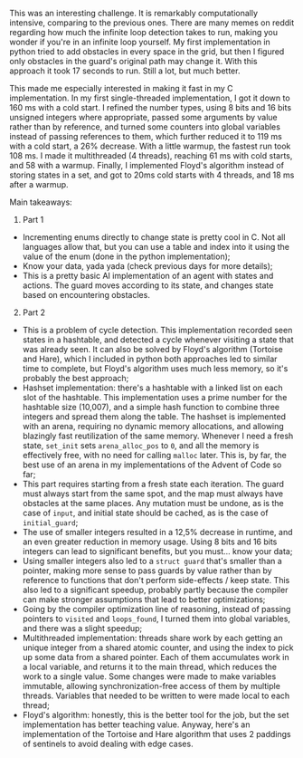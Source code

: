 This was an interesting challenge. It is remarkably computationally intensive, comparing to the previous ones. There are many memes on reddit regarding how much the infinite loop detection takes to run, making you wonder if you're in an infinite loop yourself. My first implementation in python tried to add obstacles in every space in the grid, but then I figured only obstacles in the guard's original path may change it. With this approach it took 17 seconds to run. Still a lot, but much better.

This made me especially interested in making it fast in my C implementation. In my first single-threaded implementation, I got it down to 160 ms with a cold start. I refined the number types, using 8 bits and 16 bits unsigned integers where appropriate, passed some arguments by value rather than by reference, and turned some counters into global variables instead of passing references to them, which further reduced it to 119 ms with a cold start, a 26% decrease. With a little warmup, the fastest run took 108 ms. I made it multithreaded (4 threads), reaching 61 ms with cold starts, and 58 with a warmup. Finally, I implemented Floyd's algorithm instead of storing states in a set, and got to 20ms cold starts with 4 threads, and 18 ms after a warmup.

Main takeaways:
1. Part 1
- Incrementing enums directly to change state is pretty cool in C. Not all languages allow that, but you can use a table and index into it using the value of the enum (done in the python implementation);
- Know your data, yada yada (check previous days for more details);
- This is a pretty basic AI implementation of an agent with states and actions. The guard moves according to its state, and changes state based on encountering obstacles.
2. Part 2
- This is a problem of cycle detection. This implementation recorded seen states in a hashtable, and detected a cycle whenever visiting a state that was already seen. It can also be solved by Floyd's algorithm (Tortoise and Hare), which I included in python both approaches led to similar time to complete, but Floyd's algorithm uses much less memory, so it's probably the best approach;
- Hashset implementation: there's a hashtable with a linked list on each slot of the hashtable. This implementation uses a prime number for the hashtable size (10,007), and a simple hash function to combine three integers and spread them along the table. The hashset is implemented with an arena, requiring no dynamic memory allocations, and allowing blazingly fast reutilization of the same memory. Whenever I need a fresh state, `set_init` sets `arena_alloc_pos` to `0`, and all the memory is effectively free, with no need for calling `malloc` later. This is, by far, the best use of an arena in my implementations of the Advent of Code so far;
- This part requires starting from a fresh state each iteration. The guard must always start from the same spot, and the map must always have obstacles at the same places. Any mutation must be undone, as is the case of `input`, and initial state should be cached, as is the case of `initial_guard`;
- The use of smaller integers resulted in a 12,5% decrease in runtime, and an even greater reduction in memory usage. Using 8 bits and 16 bits integers can lead to significant benefits, but you must... know your data;
- Using smaller integers also led to a `struct guard` that's smaller than a pointer, making more sense to pass guards by value rather than by reference to functions that don't perform side-effects / keep state. This also led to a significant speedup, probably partly because the compiler can make stronger assumptions that lead to better optimizations;
- Going by the compiler optimization line of reasoning, instead of passing pointers to `visited` and `loops_found`, I turned them into global variables, and there was a slight speedup;
- Multithreaded implementation: threads share work by each getting an unique integer from a shared atomic counter, and using the index to pick up some data from a shared pointer. Each of them accumulates work in a local variable, and returns it to the main thread, which reduces the work to a single value. Some changes were made to make variables immutable, allowing synchronization-free access of them by multiple threads. Variables that needed to be written to were made local to each thread;
- Floyd's algorithm: honestly, this is the better tool for the job, but the set implementation has better teaching value. Anyway, here's an implementation of the Tortoise and Hare algorithm that uses 2 paddings of sentinels to avoid dealing with edge cases.
